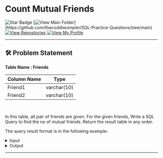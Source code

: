 # Count Mutual Friends
![Star Badge](https://img.shields.io/static/v1?label=%F0%9F%8C%9F&message=If%20Useful&style=style=flat&color=BC4E99)
[![View Main Folder](https://img.shields.io/badge/View-Main_Folder-971901?)](https://github.com/thecoddiwompler/SQL-Practice-Questions/tree/main)
[![View Repositories](https://img.shields.io/badge/View-My_Repositories-blue?logo=GitHub)](https://github.com/thecoddiwompler?tab=repositories)
[![View My Profile](https://img.shields.io/badge/View-My_Profile-green?logo=GitHub)](https://github.com/thecoddiwompler)

---

## 🛠️ Problem Statement

  <b>Table Name : Friends</b>

|  Column Name  |Type |
| ------------- | ------------- |
| Friend1  | varchar(10)  |
| Friend2  | varchar(10)  |


</br>

In this table, all pair of friends are given. For the given friends, Write a SQL Query to find the no of mutual friends.
Return the result table in any order.  

The query result format is in the following example:  

 <details>
<summary>
Input
</summary>
<br>
<b> Table Name: Friends </b>

<br>

| Friend1 | Friend2 |
|---------|---------|
| Jason   | Mary    |
| Mike    | Mary    |
| Mike    | Jason   |
| Susan   | Jason   |
| John    | Mary    |
| Susan   | Mary    |
 

</details>

<details>
<summary>
Output
</summary>
<br>

| Friend1 | Friend2 | no_of_mutual_friends |
|---------|---------|----------------------|
| Jason   | Mary    | 2|
| Mike    | Mary    |0|
| Mike    | Jason   |1|
| Susan   | Jason   |1|
| John    | Mary    |1|
| Susan   | Mary    |1|

</details>

---
